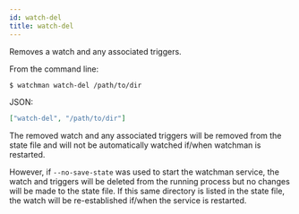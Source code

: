 ```yaml
---
id: watch-del
title: watch-del
---
```


Removes a watch and any associated triggers.

From the command line:

```bash
$ watchman watch-del /path/to/dir
```

JSON:

```json
["watch-del", "/path/to/dir"]
```

The removed watch and any associated triggers will be removed from the state
file and will not be automatically watched if/when watchman is restarted.

However, if `--no-save-state` was used to start the watchman service, the
watch and triggers will be deleted from the running process but no changes
will be made to the state file. If this same directory is listed in the state
file, the watch will be re-established if/when the service is restarted.
